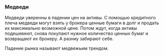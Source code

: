 ### Медведи
Медведи уверенны в падении цен на активы. С помощью кредитного плеча медведи могут взять у брокера ценные бумаги в долг и продать их максимально возможной цене. Потом ждут, когда активы подешевеют, снова покупают нужное количество ценных бумаг и возвращают их брокеру. А разниу забирают себе.

Падение рынка называют медвежьим трендом.